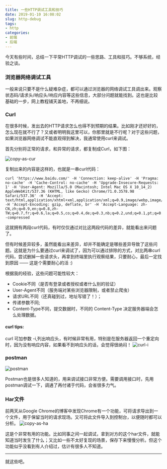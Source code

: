 ```yaml
---
title: 一些HTTP调试工具和技巧
date: 2019-01-10 16:08:02
slug: http-debug
tags:
- http
categories:
- 前端
- 后端
---
```

今天有些时间，总结一下平常HTTP调试的一些思路、工具和技巧。不够系统，经验之谈。

### 浏览器网络调试工具
一般来说只要不是什么疑难杂症，都可以通过浏览器的网络调试工具调出来。观察状态码/请求头/响应头/响应内容等这些信息，大部分问题就能找到。这也是比较基础的一步，网上教程铺天盖地，不再细说。

### Curl
在很多时候，发出去的HTTP请求怎么也得不到预期的结果。比如刚才还好好的，怎么现在就不行了？又或者明明我这里可以，你那里就是不行呢？对于这些问题，如果浏览器网络调试不能直观得到解决，我通常使用curl来调试。

首先分别将正常的请求，和异常的请求，都复制成Curl，如下图：

![copy-as-cur](/images/2019-01-10-copy-as-curl.png)


复制出来的内容是这样的，也就是一串curl代码：
```
curl 'https://www.baidu.com/' -H 'Connection: keep-alive' -H 'Pragma: no-cache' -H 'Cache-Control: no-cache' -H 'Upgrade-Insecure-Requests: 1' -H 'User-Agent: Mozilla/5.0 (Macintosh; Intel Mac OS X 10_14_2) AppleWebKit/537.36 (KHTML, like Gecko) Chrome/71.0.3578.98 Safari/537.36' -H 'Accept: text/html,application/xhtml+xml,application/xml;q=0.9,image/webp,image/apng,*/*;q=0.8' -H 'Accept-Encoding: gzip, deflate, br' -H 'Accept-Language: zh-CN,zh;q=0.9,en;q=0.8,zh-TW;q=0.7,fr;q=0.6,la;q=0.5,co;q=0.4,de;q=0.3,nb;q=0.2,und;q=0.1,pt;q=0.1,hu;q=0.1,mt;q=0.1,pl;q=0.1'--compressed
```

这就拥有两段curl代码，有时仅仅通过对比这两段代码的差异，就能看出来问题了。

但有时候差异较多，虽然能看出来差异，却并不能确定是哪些差异导致了这些问题。这就是为什么要通过curl来调试了，因为可以通过排除的方式，对比两串curl代码，尝试删掉一些请求头，再拿到终端里执行观察结果，只要耐心，最后一定找到原因 —— 这是个需要耐心的活 :)

根据我的经验，这些问题可能性较大：
- Cookie不同（是否有登录或者授权或者什么别的验证）
- User-Agent不同（服务端对某些浏览器限制，或者禁止爬虫）
- 请求URL不同（还真碰到过，地址写错了！）；
- 传递参数不同;
- Content-Type不同，提交数据时，不同的 Content-Type 决定服务器端会怎么处理数据。

#### curl tips:
curl 可加参数 -i,列出响应头，有时候非常有用，特别是在服务器返回一个重定向时，因为没有响应内容，如果看不到响应头的话，会觉得很纳闷！
![curl-i](/images/2019-01-10-curl-i.png)


### postman

![postman](/images/2019-01-10-postman.png)

Postman也是很多人知道的，用来调试接口非常方便。需要调用接口时，先用postman调试一下，调通了再付诸于代码，会省很多力气。

### Har文件

前两天从Google Chrome的博客中发现Chrome有一个功能，可将请求导出到一个文件，用于保留当时的请求现场。又可将此文件导入到控制台，以便随时都可以分析。
![copy-as-ha](/images/2019-01-10-copy-as-har.png)

这是个非常有用的功能。比如同事之间一起调试，拿到对方的这个har文件，就能知道当时发生了什么；又比如一些不太好复现的场景，保存下来慢慢分析。但这个功能似乎没看到有人介绍过，估计有很多人不知道。


-------
就这些吧。
